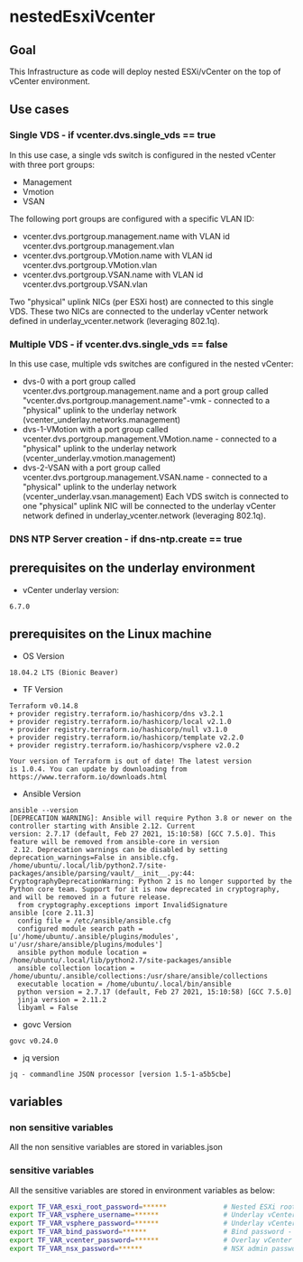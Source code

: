 # nestedEsxiVcenter

## Goal

This Infrastructure as code will deploy nested ESXi/vCenter on the top of vCenter environment.

## Use cases

### Single VDS - if vcenter.dvs.single_vds == true
In this use case, a single vds switch is configured in the nested vCenter with three port groups:
- Management
- Vmotion
- VSAN

The following port groups are configured with a specific VLAN ID:
- vcenter.dvs.portgroup.management.name with VLAN id vcenter.dvs.portgroup.management.vlan 
- vcenter.dvs.portgroup.VMotion.name with VLAN id vcenter.dvs.portgroup.VMotion.vlan
- vcenter.dvs.portgroup.VSAN.name with VLAN id vcenter.dvs.portgroup.VSAN.vlan

Two "physical" uplink NICs (per ESXi host) are connected to this single VDS.
These two NICs are connected to the underlay vCenter network defined in underlay_vcenter.network (leveraging 802.1q).

### Multiple VDS - if vcenter.dvs.single_vds == false
In this use case, multiple vds switches are configured in the nested vCenter:
- dvs-0 with a port group called vcenter.dvs.portgroup.management.name and a port group called "vcenter.dvs.portgroup.management.name"-vmk - connected to a "physical" uplink to the underlay network (vcenter_underlay.networks.management)
- dvs-1-VMotion with a port group called vcenter.dvs.portgroup.management.VMotion.name - connected to a "physical" uplink to the underlay network (vcenter_underlay.vmotion.management)
- dvs-2-VSAN with a port group called vcenter.dvs.portgroup.management.VSAN.name - connected to a "physical" uplink to the underlay network (vcenter_underlay.vsan.management)
Each VDS switch is connected to one "physical" uplink NIC will be connected to the underlay vCenter network defined in underlay_vcenter.network (leveraging 802.1q).

### DNS NTP Server creation - if dns-ntp.create == true

## prerequisites on the underlay environment
- vCenter underlay version:
```
6.7.0
```

## prerequisites on the Linux machine
- OS Version
```
18.04.2 LTS (Bionic Beaver)
```
- TF Version
```
Terraform v0.14.8
+ provider registry.terraform.io/hashicorp/dns v3.2.1
+ provider registry.terraform.io/hashicorp/local v2.1.0
+ provider registry.terraform.io/hashicorp/null v3.1.0
+ provider registry.terraform.io/hashicorp/template v2.2.0
+ provider registry.terraform.io/hashicorp/vsphere v2.0.2

Your version of Terraform is out of date! The latest version
is 1.0.4. You can update by downloading from https://www.terraform.io/downloads.html
```
- Ansible Version
```
ansible --version
[DEPRECATION WARNING]: Ansible will require Python 3.8 or newer on the controller starting with Ansible 2.12. Current
version: 2.7.17 (default, Feb 27 2021, 15:10:58) [GCC 7.5.0]. This feature will be removed from ansible-core in version
 2.12. Deprecation warnings can be disabled by setting deprecation_warnings=False in ansible.cfg.
/home/ubuntu/.local/lib/python2.7/site-packages/ansible/parsing/vault/__init__.py:44: CryptographyDeprecationWarning: Python 2 is no longer supported by the Python core team. Support for it is now deprecated in cryptography, and will be removed in a future release.
  from cryptography.exceptions import InvalidSignature
ansible [core 2.11.3]
  config file = /etc/ansible/ansible.cfg
  configured module search path = [u'/home/ubuntu/.ansible/plugins/modules', u'/usr/share/ansible/plugins/modules']
  ansible python module location = /home/ubuntu/.local/lib/python2.7/site-packages/ansible
  ansible collection location = /home/ubuntu/.ansible/collections:/usr/share/ansible/collections
  executable location = /home/ubuntu/.local/bin/ansible
  python version = 2.7.17 (default, Feb 27 2021, 15:10:58) [GCC 7.5.0]
  jinja version = 2.11.2
  libyaml = False
```
- govc Version
```
govc v0.24.0
```
- jq version
```
jq - commandline JSON processor [version 1.5-1-a5b5cbe]
```


## variables

### non sensitive variables

All the non sensitive variables are stored in variables.json

### sensitive variables

All the sensitive variables are stored in environment variables as below:

```bash
export TF_VAR_esxi_root_password=******              # Nested ESXi root password
export TF_VAR_vsphere_username=******                # Underlay vCenter username
export TF_VAR_vsphere_password=******                # Underlay vCenter password
export TF_VAR_bind_password=******                   # Bind password - needs to be defined if dns-ntp.create == true
export TF_VAR_vcenter_password=******                # Overlay vCenter password
export TF_VAR_nsx_password=******                    # NSX admin password - needs to be defined if nsx.create == true
```